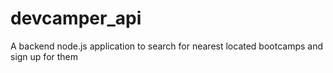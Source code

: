 # devcamper_api

A backend node.js application to search for nearest located bootcamps and sign up for them
